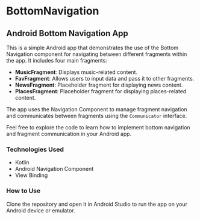 # BottomNavigation
## Android Bottom Navigation App

This is a simple Android app that demonstrates the use of the Bottom Navigation component for navigating between different fragments within the app. It includes four main fragments:

- **MusicFragment**: Displays music-related content.
- **FavFragment**: Allows users to input data and pass it to other fragments.
- **NewsFragment**: Placeholder fragment for displaying news content.
- **PlacesFragment**: Placeholder fragment for displaying places-related content.

The app uses the Navigation Component to manage fragment navigation and communicates between fragments using the `Communicator` interface.

Feel free to explore the code to learn how to implement bottom navigation and fragment communication in your Android app.

### Technologies Used
- Kotlin
- Android Navigation Component
- View Binding

### How to Use
Clone the repository and open it in Android Studio to run the app on your Android device or emulator.

